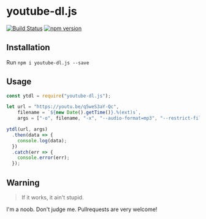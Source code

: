 # youtube-dl.js
[![Build Status](https://travis-ci.org/Delivator/youtube-dl.js.svg?branch=master)](https://travis-ci.org/Delivator/youtube-dl.js)
[![npm version](https://badge.fury.io/js/youtube-dl.js.svg)](https://badge.fury.io/js/youtube-dl.js)

## Installation

Run `npm i youtube-dl.js --save`

## Usage

```javascript
const ytdl = require("youtube-dl.js");

let url = "https://youtu.be/q5weS3aY-Qc",
    filename = `${new Date().getTime()}.%(ext)s`,
    args = ["-o", filename, "-x", "--audio-format=mp3", "--restrict-filenames", "--external-downloader=ffmpeg", "--audio-quality=96k"];

ytdl(url, args)
  .then(data => {
    console.log(data);
  })
  .catch(err => {
    console.error(err);
  });
```

## Warning

> If it works, it ain't stupid.

I'm a noob. Don't judge me.
Pullrequests are very welcome!
